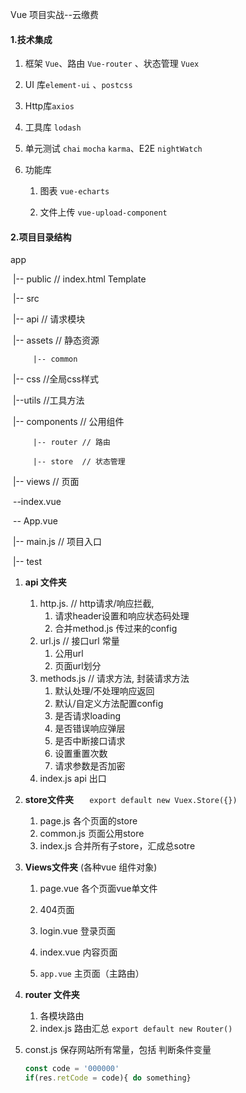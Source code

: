 Vue 项目实战--云缴费

#### 1.技术集成

1. 框架 `Vue`、路由 `Vue-router` 、状态管理 `Vuex`  

2. UI 库`element-ui` 、`postcss`

3. Http库`axios`

4. 工具库 `lodash`

5. 单元测试 `chai` `mocha` `karma`、E2E `nightWatch`

6. 功能库

   1. 图表 `vue-echarts`

   2. 文件上传 `vue-upload-component`

      

#### 2.项目目录结构

app

​	|-- public  // index.html  Template                                                         

​	|-- src 

​		  |-- api   // 请求模块

​		  |-- assets  // 静态资源                       

 		 |-- common  

​				|-- css  //全局css样式

​				|--utils  //工具方法

​		  |-- components  // 公用组件

 		 |-- router // 路由
 	
 		 |-- store  // 状态管理

​          |-- views  // 页面

​                  --index.vue

​          		-- App.vue

​          |-- main.js  // 项目入口

​	|-- test

1. **api 文件夹**
   1. http.js.  // http请求/响应拦截,
      1. 请求header设置和响应状态码处理
      2. 合并method.js 传过来的config
   2. url.js  // 接口url 常量
      1. 公用url
      2. 页面url划分
   3. methods.js  // 请求方法, 封装请求方法
      1. 默认处理/不处理响应返回
      2. 默认/自定义方法配置config
      3. 是否请求loading
      4. 是否错误响应弹层
      5. 是否中断接口请求
      6. 设置重置次数
      7. 请求参数是否加密
   4. index.js  api 出口
   
2. **store文件夹** `   export default new Vuex.Store({})`

   1. page.js 各个页面的store
   2. common.js 页面公用store
   3. index.js 合并所有子store，汇成总sotre

3. **Views文件夹** (各种vue 组件对象)

   1. page.vue 各个页面vue单文件

   2. 404页面
   3. login.vue 登录页面
   4. index.vue  内容页面
   5. `app.vue` 主页面（主路由）

4. **router 文件夹**

   1. 各模块路由
   2. index.js 路由汇总 `export default new Router()`
   
5. const.js 保存网站所有常量，包括 判断条件变量

   ```javascript
   const code = '000000'
   if(res.retCode = code){ do something}
   ```

   